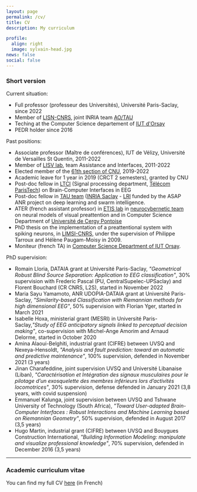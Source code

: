 ```yaml
---
layout: page
permalink: /cv/
title: CV
description: My curriculum

profile:
  align: right
  image: sylvain-head.jpg
news: false
social: false
---
```


### Short version

Current situation:
- Full professor (professeur des Universités), Université Paris-Saclay, since 2022
- Member of [LISN-CNRS](https://www.lisn.upsaclay.fr), joint INRIA team [AO/TAU](https://team.inria.fr/tau2/)
- Teching at the Computer Science departement of [IUT d'Orsay](https://www.iut-orsay.universite-paris-saclay.fr/)
- PEDR holder since 2016

Past positions:
- Associate professor (Maître de conférences), IUT de Vélizy, Université de Versailles St Quentin, 2011-2022
- Member of [LISV lab](http://www.lisv.uvsq.fr/), team Assistance and Interfaces, 2011-2022
- Elected member of the [61th section of CNU](https://www.conseil-national-des-universites.fr/cnu/#/entite/entiteName/CNU/idChild/33), 2019-2022
- Academic leave for 1 year in 2019 (CRCT 2 semesters), granted by CNU
- Post-doc fellow in [LTCI](https://images.telecom-paristech.fr/staff.html) (Signal processing department, [Télécom ParisTech](https://ltci.telecom-paristech.fr/)) on Brain-Computer Interfaces in EEG
- Post-doc fellow in [TAU team](https://www.inria.fr/en/teams/tau) ([INRIA Saclay](https://www.inria.fr/en) - [LRI](https://www.lri.fr/) funded by the ASAP ANR project on deep learning and swarm intelligence.
- ATER (french assistant professor) in [ETIS lab](https://www-etis.ensea.fr/) in [neurocybernetic team](https://perso-etis.ensea.fr/neurocyber/web/fr/) on neural models of visual preattention and in Computer Science Department of [Université de Cergy Pontoise](https://www.u-cergy.fr/fr/index.html)
- PhD thesis on the implementation of a preattentional system with spiking neurons, in [LIMSI-CNRS](https://www.limsi.fr/fr/), under the supervision of Philippe Tarroux and Hélène Paugam-Moisy in 2009.
- Moniteur (french TA) in [Computer Science Department of IUT Orsay](http://www.iut-orsay.u-psud.fr/).

PhD supervision:
- Romain Lloria, DATAIA grant at Université Paris-Saclay, _"Geometrical Robust Blind Source Separation: Application to EEG classification"_, 30% supervision with Frederic Pascal (PU, CentralSupelec-UPSaclay) and Florent Bouchard (CR CNRS, L2S), started in November 2022
- Maria Sayu Yamamoto, ANR UDOPIA-DATAIA grant at Université Paris-Saclay, _"Similarity-based Classification with Riemannian methods for high dimensional EEG"_, 50% supervision with Florian Yger, started in March 2021
- Isabelle Hoxa, ministerial grant (MESRI) in Université Paris-Saclay,_"Study of EEG anticipatory signals linked to perceptual decision making"_, co-supervision with Michel-Ange Amorim and Arnaud Delorme, started in October 2020 
- Amina Alaoui-Belghiti, industrial grant (CIFRE) between UVSQ and Nexeya-Hensoldt, _"Analysis and fault prediction: toward an automatic and predictive maintenance"_, 100% supervision, defended in November 2021 (3 years)
- Jinan Charafeddine, joint supervision UVSQ and Université Libanaise (Liban), _"Caractérisation et Intégration des signaux musculaires pour le pilotage d’un exosquelette des membres inférieurs lors d’activités locomotrices"_, 30% supervision, defense defended in January 2021 (3,8 years, with covid suspension)
- Emmanuel Kalunga, joint supervision between UVSQ and Tshwane University of Technology (South Africa), _"Toward User-adapted Brain-Computer Interfaces : Robust Interactions and Machine Learning based on Riemannian Geometry"_, 50% supervision, defended in August 2017 (3,5 years)
- Hugo Martin, industrial grant (CIFRE) between UVSQ and Bouygues Construction International, _"Building Information Modeling: manipulate and visualize professional knowledge"_, 70% supervision, defended in December 2016 (3,5 years)

------

### Academic curriculum vitae

You can find my full CV <a class="page-link" href="{{ '/cv/cv.pdf' | prepend: site.baseurl | prepend: site.url }}">here</a> (in French)  


